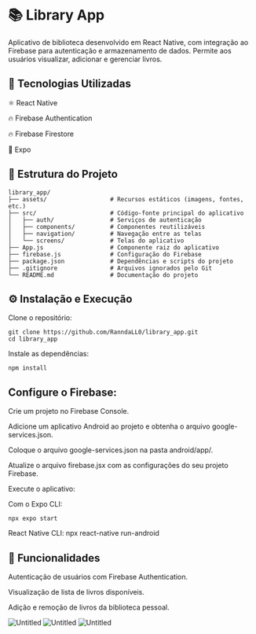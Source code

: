 # 📚 Library App

Aplicativo de biblioteca desenvolvido em React Native, com integração ao Firebase para autenticação e armazenamento de dados. Permite aos usuários visualizar, adicionar e gerenciar livros.

## 🚀 Tecnologias Utilizadas

⚛️ React Native

️‍🔥 Firebase Authentication

️‍🔥 Firebase Firestore

👾 Expo

## 📁 Estrutura do Projeto

```plaintext    
library_app/
├── assets/                  # Recursos estáticos (imagens, fontes, etc.)
├── src/                     # Código-fonte principal do aplicativo
│   ├── auth/                # Serviços de autenticação
│   ├── components/          # Componentes reutilizáveis
│   ├── navigation/          # Navegação entre as telas
│   └── screens/             # Telas do aplicativo
├── App.js                   # Componente raiz do aplicativo
├── firebase.js              # Configuração do Firebase
├── package.json             # Dependências e scripts do projeto
├── .gitignore               # Arquivos ignorados pelo Git
└── README.md                # Documentação do projeto
```

## ⚙️ Instalação e Execução
Clone o repositório:

    git clone https://github.com/RanndaLL0/library_app.git
    cd library_app

Instale as dependências:

    npm install

## Configure o Firebase:

Crie um projeto no Firebase Console.

Adicione um aplicativo Android ao projeto e obtenha o arquivo google-services.json.

Coloque o arquivo google-services.json na pasta android/app/.

Atualize o arquivo firebase.jsx com as configurações do seu projeto Firebase.

Execute o aplicativo:

Com o Expo CLI:

    npx expo start

React Native CLI:
    npx react-native run-android

## 🧩 Funcionalidades

Autenticação de usuários com Firebase Authentication.

Visualização de lista de livros disponíveis.

Adição e remoção de livros da biblioteca pessoal.

![Untitled](https://github.com/user-attachments/assets/ebb0048f-18d5-41d6-9543-47ac19b7c169)
![Untitled](https://github.com/user-attachments/assets/bc61fef1-1d87-47b7-821c-0182ceab28e1)
![Untitled](https://github.com/user-attachments/assets/82676d0c-d033-4403-b553-0a8892b6f361)

